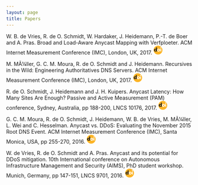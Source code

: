 ```yaml
---
layout: page
title: Papers
---
```



W. B. de Vries, R. de O. Schmidt, W. Hardaker, J. Heidemann, P.-T. de Boer and A. Pras. Broad and Load-Aware Anycast Mapping with Verfploeter. ACM Internet Measurement Conference (IMC), London, UK, 2017. [<img src="/img/doi.png">](https://doi.org/10.1145/3131365.3131371)


M. MÃ¼ller, G. C. M. Moura, R. de O. Schmidt and J. Heidemann. Recursives in the Wild: Engineering Authoritatives DNS Servers. ACM Internet Measurement Conference (IMC), London, UK, 2017. [<img src="/img/doi.png">](https://doi.org/10.1145/3131365.3131366)

R. de O. Schmidt, J. Heidemann and J. H. Kuipers. Anycast Latency: How Many Sites Are Enough? Passive and Active Measurement (PAM) conference, Sydney, Australia, pp 188-200, LNCS 10176, 2017. [<img src="/img/doi.png">](https://link.springer.com/chapter/10.1007%2F978-3-319-54328-4_14)

G. C. M. Moura, R. de O. Schmidt, J. Heidemann, W. B. de Vries, M. MÃ¼ller, L. Wei and C. Hesselman. Anycast vs. DDoS: Evaluating the November 2015 Root DNS Event. ACM Internet Measurement Conference (IMC), Santa Monica, USA, pp 255-270, 2016.  [<img src="/img/doi.png">](https://doi.org/10.1145/2987443.298744)

W. de Vries, R. de O. Schmidt and A. Pras. Anycast and its potential for DDoS mitigation. 10th International conference on Autonomous Infrastructure Management and Security (AIMS), PhD student workshop. Munich, Germany, pp 147-151, LNCS 9701, 2016.  [<img src="/img/doi.png">](https://doi.org/10.1007/978-3-319-39814-3_16)
